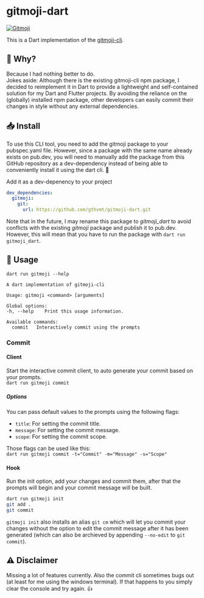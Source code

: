 # gitmoji-dart
<a href="https://gitmoji.dev">
  <img
    src="https://img.shields.io/badge/gitmoji-%20😜%20😍-FFDD67.svg?style=flat-square"
    alt="Gitmoji"
  />
</a>

This is a Dart implementation of the [gitmoji-cli](https://github.com/carloscuesta/gitmoji-cli).

## 🤔 Why?
Because I had nothing better to do. \
Jokes aside: Although there is the existing gitmoji-cli npm package, I decided to reimplement it in Dart to provide a lightweight and self-contained solution for my Dart and Flutter projects. By avoiding the reliance on the (globally) installed npm package, other developers can easily commit their changes in style without any external dependencies.

## 📥 Install
To use this CLI tool, you need to add the gitmoji package to your pubspec.yaml file. However, since a package with the same name already exists on pub.dev, you will need to manually add the package from this GitHub repository as a dev-dependency instead of being able to conveniently install it using the dart cli. 🥲

Add it as a dev-depenency to your project
```yaml
dev_dependencies:
  gitmoji:
    git:
      url: https://github.com/gthvmt/gitmoji-dart.git
```
Note that in the future, I may rename this package to *gitmoji_dart* to avoid conflicts with the existing *gitmoji* package and publish it to pub.dev. However, this will mean that you have to run the package with `dart run gitmoji_dart`.

<!-- The following is only relevant once the package was published to pub.dev:
or install it globaly \
`dart pub global activate gitmoji_dart`
-->
## 📝 Usage
<!-- The following is only relevant once the package was published to pub.dev:
If you installed this package globally you can ommit the ``dart run`` infront of the commands\ -->
`dart run gitmoji --help`
```
A dart implementation of gitmoji-cli

Usage: gitmoji <command> [arguments]

Global options:
-h, --help    Print this usage information.

Available commands:
  commit   Interactively commit using the prompts
```

### Commit
#### Client
Start the interactive commit client, to auto generate your commit based on your prompts. \
`dart run gitmoji commit`

##### Options
You can pass default values to the prompts using the following flags:
- `title`: For setting the commit title.
- `message`: For setting the commit message.
- `scope`: For setting the commit scope.

Those flags can be used like this:\
`dart run gitmoji commit -t="Commit" -m="Message" -s="Scope"`

#### Hook
Run the init option, add your changes and commit them, after that the prompts will begin and your commit message will be built.
```bash
dart run gitmoji init
git add .
git commit
```
`gitmoji init` also installs an alias `git cm` which will let you commit your changes without the option to edit the commit message after it has been generated (which can also be archieved by appending `--no-edit` to `git commit`).

## ⚠️ Disclaimer
Missing a lot of features currently. Also the commit cli sometimes bugs out (at least for me using the windows terminal). If that happens to you simply clear the console and try again. 👍